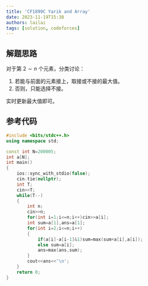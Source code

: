 ```yaml
---
title: 'CF1899C Yarik and Array'
date: 2023-11-19T15:38
authors: lailai
tags: [solution, codeforces]
---
```


<Solution pid="CF1899C" aid="aya7blkn" />

<!-- truncate -->

## 解题思路

对于第 $2\sim n$ 个元素，分类讨论：

1. 若能与前面的元素接上，取接或不接的最大值。
2. 否则，只能选择不接。

实时更新最大值即可。

## 参考代码

```cpp
#include <bits/stdc++.h>
using namespace std;

const int N=200005;
int a[N];
int main()
{
	ios::sync_with_stdio(false);
	cin.tie(nullptr);
	int T;
	cin>>T;
	while(T--)
	{
		int n;
		cin>>n;
		for(int i=1;i<=n;i++)cin>>a[i];
		int sum=a[1],ans=a[1];
		for(int i=2;i<=n;i++)
		{
			if(a[i]-a[i-1]&1)sum=max(sum+a[i],a[i]);
			else sum=a[i];
			ans=max(ans,sum);
		}
		cout<<ans<<'\n';
	}
	return 0;
}
```
